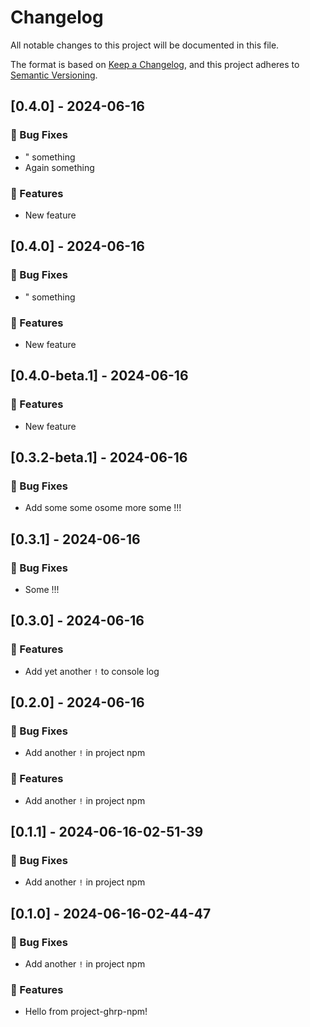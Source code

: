 # Changelog

All notable changes to this project will be documented in this file.

The format is based on [Keep a Changelog](https://keepachangelog.com/en/1.0.0/),
and this project adheres to [Semantic Versioning](https://semver.org/spec/v2.0.0.html).

## [0.4.0] - 2024-06-16

### 🐛 Bug Fixes

- " something
- Again something

### 🚀 Features

- New feature

## [0.4.0] - 2024-06-16

### 🐛 Bug Fixes

- " something

### 🚀 Features

- New feature

## [0.4.0-beta.1] - 2024-06-16

### 🚀 Features

- New feature

## [0.3.2-beta.1] - 2024-06-16

### 🐛 Bug Fixes

- Add some some osome more some !!!

## [0.3.1] - 2024-06-16

### 🐛 Bug Fixes

- Some !!!

## [0.3.0] - 2024-06-16

### 🚀 Features

- Add yet another `!` to console log

## [0.2.0] - 2024-06-16

### 🐛 Bug Fixes

- Add another `!` in project npm

### 🚀 Features

- Add another `!` in project npm

## [0.1.1] - 2024-06-16-02-51-39

### 🐛 Bug Fixes

- Add another `!` in project npm

## [0.1.0] - 2024-06-16-02-44-47

### 🐛 Bug Fixes

- Add another `!` in project npm

### 🚀 Features

- Hello from project-ghrp-npm!

